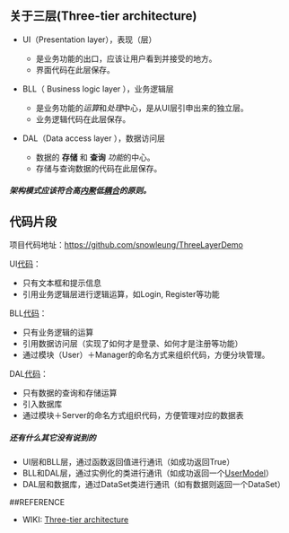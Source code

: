 ## 关于三层(Three-tier architecture)

* UI（Presentation layer），表现（层）
  * 是业务功能的出口，应该让用户看到并接受的地方。
  * 界面代码在此层保存。

* BLL（ Business logic layer ），业务逻辑层
  * 是业务功能的*运算*和*处理*中心，是从UI层引申出来的独立层。
  * 业务逻辑代码在此层保存。

* DAL（Data access layer ），数据访问层
  * 数据的 **存储** 和 **查询** *功能*的中心。
  * 存储与查询数据的代码在此层保存。

##### 架构模式应该符合高[内聚](https://zh.wikipedia.org/wiki/%E5%85%A7%E8%81%9A%E6%80%A7_(%E8%A8%88%E7%AE%97%E6%A9%9F%E7%A7%91%E5%AD%B8))低[耦合](https://zh.wikipedia.org/wiki/%E8%80%A6%E5%90%88%E6%80%A7_(%E8%A8%88%E7%AE%97%E6%A9%9F%E7%A7%91%E5%AD%B8))的原则。

## 代码片段

项目代码地址：https://github.com/snowleung/ThreeLayerDemo

UI[代码](https://github.com/snowleung/ThreeLayerDemo/blob/master/UI/Form1.cs)：

* 只有文本框和提示信息
* 引用业务逻辑层进行逻辑运算，如Login, Register等功能

BLL[代码](https://github.com/snowleung/ThreeLayerDemo/blob/master/BLL/UsersManager.cs)：

* 只有业务逻辑的运算
* 引用数据访问层（实现了如何才是登录、如何才是注册等功能）
* 通过模块（User）＋Manager的命名方式来组织代码，方便分块管理。

DAL[代码](https://github.com/snowleung/ThreeLayerDemo/blob/master/DAL/UsersServer.cs)：

* 只有数据的查询和存储运算
* 引入数据库
* 通过模块＋Server的命名方式组织代码，方便管理对应的数据表

##### 还有什么其它没有说到的

* UI层和BLL层，通过函数返回值进行通讯（如成功返回True）
* BLL和DAL层，通过实例化的类进行通讯（如成功返回一个[UserModel](https://github.com/snowleung/ThreeLayerDemo/blob/master/Model/Users.cs)）
* DAL层和数据库，通过DataSet类进行通讯（如有数据则返回一个DataSet）

##REFERENCE
* WIKI: [Three-tier architecture](https://en.wikipedia.org/wiki/Multitier_architecture#Three-tier_architecture)
